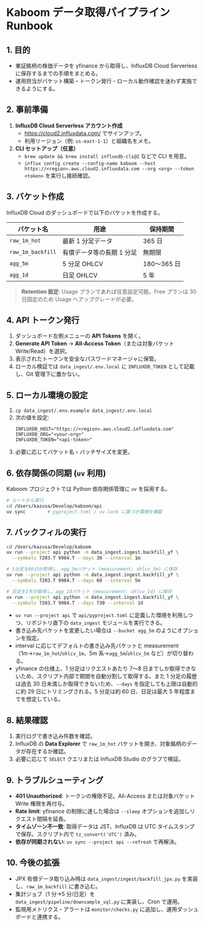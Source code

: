# Kaboom データ取得パイプライン Runbook

## 1. 目的
- 東証銘柄の株価データを yfinance から取得し、InfluxDB Cloud Serverless に保存するまでの手順をまとめる。
- 運用担当がバケット構築・トークン発行・ローカル動作確認を迷わず実施できるようにする。

## 2. 事前準備
1. **InfluxDB Cloud Serverless アカウント作成**
   - https://cloud2.influxdata.com/ でサインアップ。
   - 利用リージョン（例: `us-east-1-1`）と組織名をメモ。
2. **CLI セットアップ（任意）**
   - `brew update && brew install influxdb-cli@2` などで CLI を用意。
   - `influx config create --config-name kaboom --host https://<region>.aws.cloud2.influxdata.com --org <org> --token <token>` を実行し接続確認。

## 3. バケット作成
InfluxDB Cloud のダッシュボードで以下のバケットを作成する。

| バケット名 | 用途 | 保持期間 |
|-------------|------|----------|
| `raw_1m_hot` | 最新 1 分足データ | 365 日 |
| `raw_1m_backfill` | 有償データ等の長期 1 分足 | 無期限 |
| `agg_5m` | 5 分足 OHLCV | 180〜365 日 |
| `agg_1d` | 日足 OHLCV | 5 年 |

> **Retention 設定**: Usage プランであれば任意設定可能。Free プランは 30 日固定のため Usage へアップグレードが必要。

## 4. API トークン発行
1. ダッシュボード左側メニューの **API Tokens** を開く。
2. **Generate API Token** → **All-Access Token**（または対象バケット Write/Read）を選択。
3. 表示されたトークンを安全なパスワードマネージャに保管。
4. ローカル検証では `data_ingest/.env.local` に `INFLUXDB_TOKEN` として記載し、Git 管理下に置かない。

## 5. ローカル環境の設定
1. `cp data_ingest/.env.example data_ingest/.env.local`
2. 次の値を設定:
   ```env
   INFLUXDB_HOST="https://<region>.aws.cloud2.influxdata.com"
   INFLUXDB_ORG="<your-org>"
   INFLUXDB_TOKEN="<api-token>"
   ```
3. 必要に応じてバケット名・バッチサイズを変更。

## 6. 依存関係の同期 (`uv` 利用)
Kaboom プロジェクトでは Python 依存関係管理に `uv` を採用する。

```bash
# ルートから実行
cd /Users/kazusa/Develop/kaboom/api
uv sync        # pyproject.toml / uv.lock に基づき環境を構築
```

## 7. バックフィルの実行
```bash
cd /Users/kazusa/Develop/kaboom
uv run --project api python -m data_ingest.ingest.backfill_yf \
  --symbols 7203.T 9984.T --days 30 --interval 1m

# 5分足を60日分取得し、agg_5mバケット (measurement: ohlcv_5m) に保存
uv run --project api python -m data_ingest.ingest.backfill_yf \
  --symbols 7203.T 9984.T --days 60 --interval 5m

# 日足を2年分取得し、agg_1dバケット (measurement: ohlcv_1d) に保存
uv run --project api python -m data_ingest.ingest.backfill_yf \
  --symbols 7203.T 9984.T --days 730 --interval 1d
```

- `uv run --project api` で `api/pyproject.toml` に定義した環境を利用しつつ、リポジトリ直下の `data_ingest` モジュールを実行できる。
- 書き込み先バケットを変更したい場合は `--bucket agg_5m` のようにオプションを指定。
- interval に応じてデフォルトの書き込み先バケットと measurement（1m→`raw_1m_hot`/`ohlcv_1m`、5m 系→`agg_5m`/`ohlcv_5m` など）が切り替わる。
- yfinance の仕様上、1 分足はリクエストあたり 7〜8 日までしか取得できないため、スクリプト内部で期間を自動分割して取得する。また 1 分足の履歴は過去 30 日未満しか取得できないため、`--days` を指定しても上限は自動的に約 29 日にトリミングされる。5 分足は約 60 日、日足は最大 5 年程度までを想定している。

## 8. 結果確認
1. 実行ログで書き込み件数を確認。
2. InfluxDB の **Data Explorer** で `raw_1m_hot` バケットを開き、対象銘柄のデータが存在するか確認。
3. 必要に応じて `SELECT` クエリまたは InfluxDB Studio のグラフで検証。

## 9. トラブルシューティング
- **401 Unauthorized**: トークンの権限不足。All-Access または対象バケット Write 権限を再付与。
- **Rate limit**: yfinance の制限に達した場合は `--sleep` オプションを追加しリクエスト間隔を延長。
- **タイムゾーン不一致**: 取得データは JST、InfluxDB は UTC タイムスタンプで保存。スクリプト内で `tz_convert('UTC')` 済み。
- **依存が同期されない**: `uv sync --project api --refresh` で再解決。

## 10. 今後の拡張
- JPX 有償データ取り込み時は `data_ingest/ingest/backfill_jpx.py` を実装し、`raw_1m_backfill` に書き込む。
- 集計ジョブ（1 分→5 分/日足）を `data_ingest/pipeline/downsample_sql.py` に実装し、Cron で運用。
- 監視用メトリクス・アラートは `monitor/checks.py` に追加し、運用ダッシュボードと連携する。

